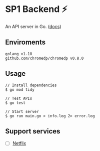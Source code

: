 # SP1 Backend ⚡️

An API server in Go. ([docs](docs/README.md))

## Enviroments

```text
golang v1.18
github.com/chromedp/chromedp v0.8.0
```

## Usage

```shell
// Install dependencies
$ go mod tidy

// Test APIs
$ go test

// Start server
$ go run main.go > info.log 2> error.log
```

## Support services

- [ ] [Netflix](https://www.netflix.com/)
